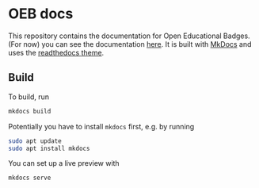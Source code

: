# OEB docs

This repository contains the documentation for Open Educational Badges. (For now) you can see the documentation [here](https://mint-o-badges.github.io/oeb-docs/site/). It is built with [MkDocs](https://www.mkdocs.org/) and uses the [readthedocs theme](https://about.readthedocs.com/).

## Build

To build, run
```bash
mkdocs build
```

Potentially you have to install `mkdocs` first, e.g. by running
```bash
sudo apt update
sudo apt install mkdocs
```

You can set up a live preview with
```bash
mkdocs serve
```
